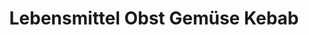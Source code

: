 ---
title: "Lebensmittel Obst Gemüse Kebab"
url: /wien/lebensmittel-obst-gemuese-kebab/
shop: Gemüse & Obst
---